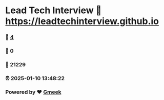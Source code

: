 # Lead Tech Interview :link: https://leadtechinterview.github.io 
### :page_facing_up: [4](https://leadtechinterview.github.io/tag.html) 
### :speech_balloon: 0 
### :hibiscus: 21229 
### :alarm_clock: 2025-01-10 13:48:22 
### Powered by :heart: [Gmeek](https://github.com/Meekdai/Gmeek)
